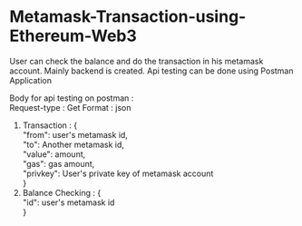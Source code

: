 # Metamask-Transaction-using-Ethereum-Web3
User can check the balance and do the transaction in his metamask account. Mainly backend is created. Api testing can be done using Postman Application

Body for api testing on postman : <br/>
Request-type : Get
Format : json
1. Transaction : 
{<br/>
    "from": user's metamask id,<br/>
    "to": Another metamask id,<br/>
    "value": amount,<br/>
    "gas": gas amount,<br/>
    "privkey": User's private key of metamask account<br/>
}
2. Balance Checking :
{<br/>
    "id": user's metamask id<br/>
}
